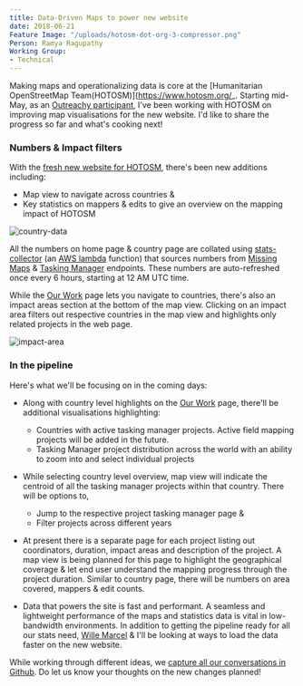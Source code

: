 ```yaml
---
title: Data-Driven Maps to power new website
date: 2018-06-21
Feature Image: "/uploads/hotosm-dot-org-3-compressor.png"
Person: Ramya Ragupathy
Working Group:
- Technical
---
```


Making maps and operationalizing data is core at the [Humanitarian OpenStreetMap Team(HOTOSM)](https://www.hotosm.org/_. Starting mid-May, as an [Outreachy participant](https://www.outreachy.org/), I've been working with HOTOSM on improving map visualisations for the new website. I'd like to share the progress so far and what's cooking next!

### Numbers & Impact filters

With the [fresh new website for HOTOSM](https://www.hotosm.org/updates/a-fresh-look-for-hotosm-dot-org/), there's been new additions including:

- Map view to navigate across countries &
- Key statistics on mappers & edits to give an overview on the mapping impact of HOTOSM

![country-data](/uploads/data-driven-maps-country.png)

All the numbers on home page & country page are collated using [stats-collector](https://github.com/hotosm/stats-collector ) (an [AWS lambda](https://docs.aws.amazon.com/lambda/latest/dg/welcome.html) function) that sources numbers from [Missing Maps](https://www.missingmaps.org/) & [Tasking Manager](https://tasks.hotosm.org/) endpoints. These numbers are auto-refreshed once every 6 hours, starting at 12 AM UTC time.

While the [Our Work](https://www.hotosm.org/our-work) page lets you navigate to countries, there's also an impact areas section at the bottom of the map view. Clicking on an impact area filters out respective countries in the map view and highlights only related projects in the web page.

![impact-area](/uploads/data-driven-maps-impact-area.gif)

### In the pipeline
Here's what we'll be focusing on in the coming days:

- Along with country level highlights on the [Our Work](https://www.hotosm.org/our-work) page, there'll be additional visualisations highlighting:

    - Countries with active tasking manager projects. Active field mapping projects will be added in the future.
    - Tasking Manager project distribution across the world with an ability to zoom into and select individual projects

- While selecting country level overview, map view will indicate the centroid of all the tasking manager projects within that country. There will be options to,

    - Jump to the respective project tasking manager page &
    - Filter projects across different years

- At present there is a separate page for each project listing out coordinators, duration, impact areas and description of the project. A map view is being planned for this page to highlight the geographical coverage & let end user understand the mapping progress through the project duration. Similar to country page, there will be numbers on area covered, mappers & edit counts.

- Data that powers the site is fast and performant. A seamless and lightweight performance of the maps and statistics data is vital in low-bandwidth environments. In addition to getting the pipeline ready for all our stats need, [Wille Marcel](https://www.hotosm.org/people/wille-marcel/) & I'll be looking at ways to load the data faster on the new website.

While working through different ideas, we [capture all our conversations in Github](https://github.com/hotosm/hotosm-website/issues). Do let us know your thoughts on the new changes planned!
